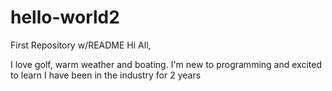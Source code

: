 # hello-world2
First Repository w/README
Hi All, 

I love golf, warm weather and boating. 
I'm new to programming and excited to learn
I have been in the industry for 2 years
